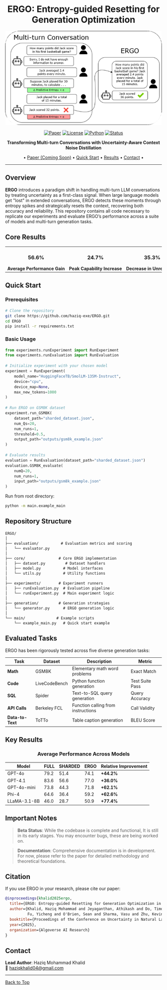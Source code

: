 <div align="center">

# ERGO: Entropy-guided Resetting for Generation Optimization

![ERGO Banner](READMEimg/Representative_Diagram.png)

[![Paper](https://img.shields.io/badge/📄_Read_Paper-8A2BE2?style=for-the-badge)](https://github.com/haziq-exe/ERGO)
[![License](https://img.shields.io/badge/License-MIT-blue.svg?style=for-the-badge)](LICENSE)
[![Python](https://img.shields.io/badge/Python-3.8+-green?style=for-the-badge&logo=python&logoColor=white)](https://www.python.org/)
[![Status](https://img.shields.io/badge/Status-Beta_Testing-orange?style=for-the-badge)](https://github.com/haziq-exe/ERGO/issues)

**Transforming Multi-turn Conversations with Uncertainty-Aware Context Noise Distillation**

• [Paper (Coming Soon)](https://github.com/haziq-exe/ERGO) • [Quick Start](https://github.com/haziq-exe/ERGO?tab=readme-ov-file#quick-start) • [Results](https://github.com/haziq-exe/ERGO?tab=readme-ov-file#key-results) • [Contact](mailto:haziqkhalid04@gmail.com) •

</div>

---

## Overview

**ERGO** introduces a paradigm shift in handling multi-turn LLM conversations by treating uncertainty as a first-class signal. When large language models get "lost" in extended conversations, ERGO detects these moments through entropy spikes and strategically resets the context, recovering both accuracy and reliability. This repository contains all code necessary to replicate our experiments and evaluate ERGO’s performance across a suite of models and multi-turn generation tasks.

## Core Results

<div align="center">
<table style="table-layout: fixed; width: 100%;">
<tr>
<td align="center" style="white-space: nowrap; width: 33%;">
<h3>56.6%</h3>
<b>Average Performance Gain</b>
</td>
<td align="center" style="white-space: nowrap; width: 33%;">
<h3>24.7%</h3>
<b>Peak Capability Increase</b>
</td>
<td align="center" style="white-space: nowrap; width: 33%;">
<h3>35.3%</h3>
<b>Decrease in Unreliability</b>
</td>
</tr>
</table>
</div>


## Quick Start

### Prerequisites

```bash
# Clone the repository
git clone https://github.com/haziq-exe/ERGO.git
cd ERGO
pip install -r requirements.txt
```

### Basic Usage

```python
from experiments.runExperiment import RunExperiment
from experiments.runEvaluation import RunEvaluation

# Initialize experiment with your chosen model
experiment = RunExperiment(
    model_name="HuggingFaceTB/SmolLM-135M-Instruct",
    device="cpu",
    device_map=None,
    max_new_tokens=1000
)

# Run ERGO on GSM8K dataset
experiment.run_GSM8K(
    dataset_path="sharded_dataset.json",
    num_Qs=20,
    num_runs=1,
    threshold=0.5,
    output_path="outputs/gsm8k_example.json"
)

# Evaluate results
evaluation = RunEvaluation(dataset_path="sharded_dataset.json")
evaluation.GSM8K_evaluate(
    numQ=20,
    num_runs=1,
    input_path="outputs/gsm8k_example.json"
)
```

Run from root directory:
```bash
python -m main.example_main
```

## Repository Structure

```
ERGO/
│
├── evaluation/          # Evaluation metrics and scoring
│   └── evaluator.py
│
├── core/               # Core ERGO implementation
│   ├── dataset.py         # Dataset handlers
│   ├── model.py          # Model interfaces
│   └── utils.py          # Utility functions
│
├── experiments/        # Experiment runners
│   ├── runEvaluation.py  # Evaluation pipeline
│   └── runExperiment.py  # Main experiment logic
│
├── generation/         # Generation strategies
│   └── generator.py      # ERGO generation logic
│
└── main/              # Example scripts
    └── example_main.py   # Quick start example
```

## Evaluated Tasks

ERGO has been rigorously tested across five diverse generation tasks:

<div align="center">

| Task | Dataset | Description | Metric |
|------|---------|-------------|--------|
| **Math** | GSM8K | Elementary math word problems | Exact Match |
| **Code** | LiveCodeBench | Python function generation | Test Suite Pass |
| **SQL** | Spider | Text-to-SQL query generation | Query Accuracy |
| **API Calls** | Berkeley FCL | Function calling from instructions | Call Validity |
| **Data-to-Text** | ToTTo | Table caption generation | BLEU Score |

</div>

## Key Results

<div align="center">

### Average Performance Across Models

| Model | FULL | SHARDED | ERGO | **Relative Improvement** |
|-------|------|---------|----------|-------------|
| GPT-4o | 79.2 | 51.4 | 74.1 | **+44.2%** |
| GPT-4.1 | 83.6 | 56.6 | 77.0 | **+36.0%** |
| GPT-4o-mini | 73.8 | 44.3 | 71.8 | **+62.1%** | 
| Phi-4 | 64.6 | 36.4 | 59.2 | **+62.6%** |
| LLaMA-3.1-8B | 46.0 | 28.7 | 50.9 | **+77.4%** |

</div>

## Important Notes

> **Beta Status**: While the codebase is complete and functional, It is still in its early stages. You may encounter bugs, these are being worked on.

> **Documentation**: Comprehensive documentation is in development. For now, please refer to the paper for detailed methodology and theoretical foundations.


## Citation

If you use ERGO in your research, please cite our paper:

```bibtex
@inproceedings{khalid2025ergo,
  title={ERGO: Entropy-guided Resetting for Generation Optimization in Multi-turn Language Models},
  author={Khalid, Haziq Mohammad and Jeyaganthan, Athikash and Do, Timothy and 
          Fu, Yicheng and O'Brien, Sean and Sharma, Vasu and Zhu, Kevin},
  booktitle={Proceedings of the Conference on Uncertainty in Natural Language Processing (UncertaiNLP)},
  year={2025},
  organization={Algoverse AI Research}
}
```

## Contact

**Lead Author**: Haziq Mohammad Khalid  
📧 haziqkhalid04@gmail.com

---

[Back to Top](#-ergo-entropy-guided-resetting-for-generation-optimization)

</div>